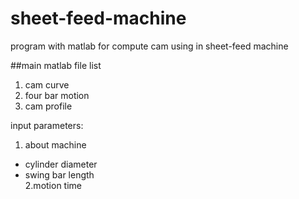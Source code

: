 sheet-feed-machine
==================

program with matlab for compute cam using in sheet-feed machine

##main matlab file
list

1. cam curve 
2. four bar motion 
3. cam profile

input parameters:  
1. about machine
  * cylinder diameter
  * swing bar length  
2.motion time
